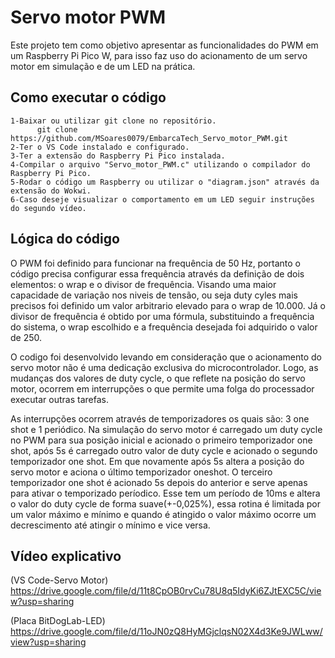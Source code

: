 # Servo motor PWM

Este projeto tem como objetivo apresentar as funcionalidades do PWM em um Raspberry Pi Pico W, para isso faz uso do acionamento de um servo motor em simulação e de um LED na prática.

## Como executar o código
    1-Baixar ou utilizar git clone no repositório.
          git clone https://github.com/MSoares0079/EmbarcaTech_Servo_motor_PWM.git
    2-Ter o VS Code instalado e configurado.
    3-Ter a extensão do Raspberry Pi Pico instalada.
    4-Compilar o arquivo "Servo_motor_PWM.c" utilizando o compilador do Raspberry Pi Pico.
    5-Rodar o código um Raspberry ou utilizar o "diagram.json" através da extensão do Wokwi.
    6-Caso deseje visualizar o comportamento em um LED seguir instruções do segundo vídeo.
## Lógica do código

O PWM foi definido para funcionar na frequência de 50 Hz,
portanto o código precisa configurar essa frequência através da definição de dois elementos: o wrap e o divisor de frequência.
Visando uma maior capacidade de variação nos niveis de tensão,
ou seja duty cyles mais precisos foi definido um valor arbitrario elevado para o wrap de 10.000. 
Já o divisor de frequência é obtido por uma fórmula, substituindo a frequência do sistema,
o wrap escolhido e a frequência desejada foi adquirido o valor de 250.


O codigo foi desenvolvido levando em consideração que o acionamento do servo motor não é uma dedicação exclusiva do microcontrolador. 
Logo, as mudanças dos valores de duty cycle, o que reflete na posição do servo motor,
ocorrem em interrupções o que permite uma folga do processador executar outras tarefas.  


As interrupções ocorrem através de temporizadores os quais são: 3 one shot e 1 periódico. 
Na simulação do servo motor é carregado um duty cycle no PWM para sua posição inicial e acionado o primeiro temporizador one shot,
após 5s é carregado outro valor de duty cycle e acionado o segundo temporizador one shot.
Em que novamente após 5s altera a posição do servo motor e aciona o último temporizador oneshot.
O terceiro temporizador one shot é acionado 5s depois do anterior e serve apenas para ativar o temporizado períodico.
Esse tem um período de 10ms e altera o valor do duty cycle de forma suave(+-0,025%), 
essa rotina é limitada por um valor máximo e mínimo e quando é atingido o valor máximo ocorre um decrescimento até atingir o mínimo e vice versa.

## Vídeo explicativo
(VS Code-Servo Motor)
https://drive.google.com/file/d/11t8CpOB0rvCu78U8q5IdyKi6ZJtEXC5C/view?usp=sharing


(Placa BitDogLab-LED)
https://drive.google.com/file/d/11oJN0zQ8HyMGjclqsN02X4d3Ke9JWLww/view?usp=sharing

